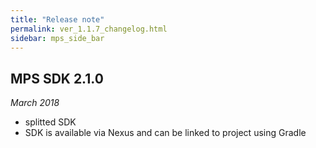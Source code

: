 ```yaml
---
title: "Release note"
permalink: ver_1.1.7_changelog.html
sidebar: mps_side_bar
---
```


## MPS SDK 2.1.0
_March 2018_

* splitted SDK
* SDK is available via Nexus and can be linked to project using Gradle